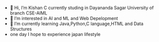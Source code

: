 - 👋 Hi, I’m Kishan C currently studing in Dayananda Sagar University of branch CSE-AIML
- 👀 I’m interested in AI and ML and Web Depelopment
- 🌱 I’m currently learning Java,Python,C language,HTML and Data Structures
- one day I hope to experience japan lifestyle 

<!---
Kishan-215/Kishan-215 is a ✨ special ✨ repository because its `README.md` (this file) appears on your GitHub profile.
You can click the Preview link to take a look at your changes.
--->
